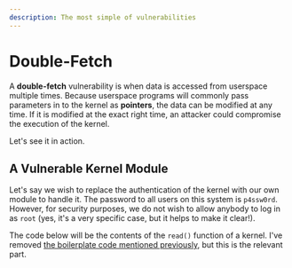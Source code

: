 ```yaml
---
description: The most simple of vulnerabilities
---
```


# Double-Fetch

A **double-fetch** vulnerability is when data is accessed from userspace multiple times. Because userspace programs will commonly pass parameters in to the kernel as **pointers**, the data can be modified at any time. If it is modified at the exact right time, an attacker could compromise the execution of the kernel.

Let's see it in action.

## A Vulnerable Kernel Module

Let's say we wish to replace the authentication of the kernel with our own module to handle it. The password to all users on this system is `p4ssw0rd`. However, for security purposes, we do not wish to allow anybody to log in as `root` (yes, it's a very specific case, but it helps to make it clear!).

The code below will be the contents of the `read()` function of a kernel. I've removed [the boilerplate code mentioned previously](writing-a-char-module/a-communicatable-char-driver.md), but this is the relevant part.

```c
```
